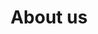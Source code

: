 ---
title: "About us"
Description: "Making the Complex Simple and Easy to Understand!"
layout: "about-us"

section_intro: 'Hendrik Ebbers founded the OpenElements GmbH in 2022 to create a company that strengthens open source and open collaboration with a strong focus on the Java ecosystem.'

section_engagement_title: 'Our Engagements'

section_customers_title_prefix: 'Our'
section_customers_title: 'Customers & Partners'

engagements:
    eclipse:
        title: 'Eclipse Foundation'
        text: 'The Eclipse Foundation is a crucial player in the open source ecosystem that allows individual open source enthusiasts and companies – big or small – to work together at eye level by providing centralized and independent management for open source projects. We contribute to the foundation and its projects.'
        logo: '/illustrations/eclipse.svg'
        link: 'https://www.eclipse.org'
    adoptium:
        title: 'Eclipse Adoptium'
        text: 'For the Java ecosystem, Adoptium is one of the essential top-level projects in the Eclipse foundation since it provides free and enterprise-ready LTS versions of Java.'
        logo: '/illustrations/logo-adoptium.svg'
        link: 'https://adoptium.net'
    adoptOpenJDK:
        title: 'AdoptOpenJDK'
        text: 'While the Temurin binaries have been migrated to the Adoptium Working Group, the idea to provide vendor-independent and free-to-use Java binaries has been started in AdoptOpenJDK. We are part of the project and have a seat on the technical steering committee (TCS).'
        logo: '/illustrations/logo-adoptopenjdk.svg'
        link: 'https://github.com/AdoptOpenJDK'
    jakartaEE:
        title: 'JakartaEE'
        text: 'We are a member of the JakartaEE Working Group: We already contributed to Java enterprise specs before JavaEE was moved to the Eclipse foundation and became JakartaEE. The move to the Eclipse foundation was quite positive since the standards for enterprise Java can now be defined in a 100% vendor-independent environment.'
        logo: '/illustrations/jakarta.svg'
        link: 'https://jakarta.ee'
    ospo:
        title: 'OSPO Alliance'
        text: 'Open source has become such an essential part of most IT departments that establishing an open source program office (OSPO) is a critical step for companies today. Within the OSPO Alliance, we share our knowledge to define best practices and structures to establish open source program offices.'
        logo: '/illustrations/logo-ospo.svg'
        link: 'https://ospo.zone'
    jcp:
        title: 'Java Community Process'
        text: 'The Java Community Process (JCP) is the formalized process to define new standards and specifications for Java in so-called Java Specification Requests (JSRs). We are part of the working group of several JSRs and, for example, helped to standardize the Java Bean Validation.'
        logo: '/illustrations/logo-jcp.svg'
        link: 'https://www.jcp.org'
    wikimedia:
        title: 'Wikimedia Foundation'
        text: 'Open collaboration is an essential aspect of our lives, and Wikipedia is the best known example for such collaboration. Therefore, we sponsor the Wikimedia foundation monthly to support this critical project.'
        logo: '/illustrations/wiki.svg'
        link: 'https://wikimediafoundation.org'
    oss:
        title: 'Open Source Libraries'
        text: 'Today, mostly all software depends on open source components. But unfortunately, such parts are often not recognized or analyzed. Therefore, critical software may depend on a component that is not maintained anymore or only by a handful of individual people. We support such projects by using GitHub sponsorship.'
        logo: '/illustrations/logo-opensource.svg'
        link: 'https://github.com/OpenElements'
    cyberland:
        title: 'Cyberland'
        text: 'Lorem ipsum dolor sit amet, consetetur sadipscing elitr'
        logo: '/illustrations/logo-cyberland.svg'
        link: 'https://cyberland.ijug.eu'
    javaland:
        title: 'JavaLand'
        text: 'Lorem ipsum dolor sit amet, consetetur sadipscing elitr'
        logo: '/illustrations/javaland.svg'
        link: 'https://www.javaland.eu/de/javaland-2023/'
    jug:
        title: 'Java User Group Dortmund'
        text: 'Lorem ipsum dolor sit amet, consetetur sadipscing elitr'
        logo: '/illustrations/logo-jug-dortmund.svg'
        link: 'https://www.meetup.com/de-DE/jug-dortmund/'
    ijug:
        title: 'iJUG e.V.'
        text: 'Lorem ipsum dolor sit amet, consetetur sadipscing elitr'
        logo: '/illustrations/javaland.svg'
        link: 'https://www.ijug.eu/de/home/'

customers:
    heise:
        title: 'Heise Group'
        text: 'Heise is one of the largest German media conglomerates, and its IT news portal <a class="link-purple" href="https://www.heise.de" target="_blank">heise.de</a> is leading in German-speaking countries. <b>OpenElements</b> is responsible for the Java blog on <a class="link-purple" href="https://www.heise.de/developer/neuigkeiten-von-der-insel-1920360.html" target="_blank">heise.de</a>.'
        logo: '/illustrations/heise.svg'
        link: 'https://www.heise.de/developer/neuigkeiten-von-der-insel-1920360.html'
    hedera:
        title: 'Hedera'
        text: ' <a class="link-purple" href="https://hedera.com" target="_blank">Hedera</a> is the company behind the <b>Hedera Hashgraph</b>, the only public distributed ledger based on the Hashgraph algorithm. Hedera Hashgraph is open source software (OSS) and developed in Java. Hedera is owned and managed by a "governing council" of global companies and entities, including <b>Google</b>, <b>Boeing</b>, <b>IBM</b>, <b>Deutsche Telekom</b>, <b>LG</b>, <b>Dell</b>, <b>Ubisoft</b>, and several others. <b>OpenElements</b> contribute to <a class="link-purple" href="https://github.com/hashgraph/hedera-services" target="_blank">the base implementation and services</a> of the Hedera Hashgraph OSS.'
        logo: '/illustrations/hedera.svg'
        link: 'https://hedera.com'
    swirldsLabs:
        title: 'Swirlds Labs'
        text: '<a class="link-purple" href="https://swirldslabs.com" target="_blank">Swirlds Labs</a> is a company that provides development and support for the <b>Hedera Hashgraph</b> and builds open-source components that enable faster deployment of industry solutions. <b>OpenElements</b> helps Swirlds Labs to build the platform of the Hedera Hashgraph.'
        logo: '/illustrations/swirlds.svg'
        link: 'https://swirldslabs.com'
---